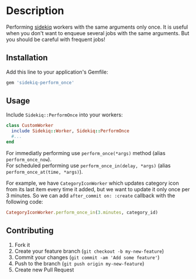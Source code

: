 # Description

Performing [sidekiq](https://github.com/mperham/sidekiq) workers with the same arguments only once. It is useful when you don't want to enqueue several jobs with the same arguments. But you should be careful with frequent jobs!

## Installation

Add this line to your application's Gemfile:

```ruby
gem 'sidekiq-perform_once'
```

## Usage

Include `Sidekiq::PerformOnce` into your workers:

```ruby
class CustomWorker
  include Sidekiq::Worker, Sidekiq::PerformOnce
  #...
end
```

For immediatly performing use `perform_once(*args)` method (alias `perform_once_now`).  
For scheduled performing use `perform_once_in(delay, *args)` (alias `perform_once_at(time, *args)`).

For example, we have `CategoryIconWorker` which updates category icon from its last item every time it added, but we want to update it only once per 3 minutes. So we can add `after_commit on: :create` callback with the following code:

```ruby
CategoryIconWorker.perform_once_in(3.minutes, category_id)
```

## Contributing

1. Fork it
2. Create your feature branch (`git checkout -b my-new-feature`)
3. Commit your changes (`git commit -am 'Add some feature'`)
4. Push to the branch (`git push origin my-new-feature`)
5. Create new Pull Request
